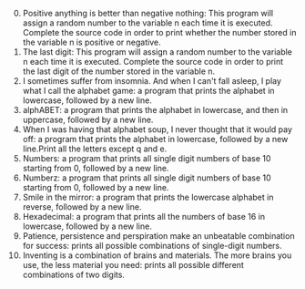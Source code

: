 0. Positive anything is better than negative nothing: This program will assign a random number to the variable n each time it is executed. Complete the source code in order to print whether the number stored in the variable n is positive or negative.
1. The last digit: This program will assign a random number to the variable n each time it is executed. Complete the source code in order to print the last digit of the number stored in the variable n.
2. I sometimes suffer from insomnia. And when I can't fall asleep, I play what I call the alphabet game: a program that prints the alphabet in lowercase, followed by a new line.
3. alphABET: a program that prints the alphabet in lowercase, and then in uppercase, followed by a new line.
4. When I was having that alphabet soup, I never thought that it would pay off: a program that prints the alphabet in lowercase, followed by a new line.Print all the letters except q and e.
5. Numbers: a program that prints all single digit numbers of base 10 starting from 0, followed by a new line.
6. Numberz: a program that prints all single digit numbers of base 10 starting from 0, followed by a new line.
7. Smile in the mirror: a program that prints the lowercase alphabet in reverse, followed by a new line.
8. Hexadecimal: a program that prints all the numbers of base 16 in lowercase, followed by a new line.
9. Patience, persistence and perspiration make an unbeatable combination for success: prints all possible combinations of single-digit numbers.
10. Inventing is a combination of brains and materials. The more brains you use, the less material you need: prints all possible different combinations of two digits.
